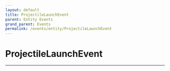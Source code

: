 ```yaml
---
layout: default
title: ProjectileLaunchEvent
parent: Entity Events
grand_parent: Events
permalink: /events/entity/ProjectileLaunchEvent
---
```


# ProjectileLaunchEvent

---
